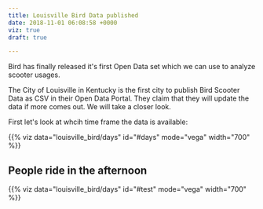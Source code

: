 ```yaml
---
title: Louisville Bird Data published
date: 2018-11-01 06:08:58 +0000
viz: true
draft: true

---
```

Bird has finally released it's first Open Data set which we can use to analyze scooter usages.

The City of Louisville in Kentucky is the first city to publish Bird Scooter Data as CSV in their Open Data Portal. They claim that they will update the data if more comes out. We will take a closer look.

First let's look at whcih time frame the data is available:

<div id="days" height="400"></div> {{% viz data="louisville_bird/days" id="#days" mode="vega" width="700" %}}

## People ride in the afternoon

{{% viz data="louisville_bird/days" id="#test" mode="vega" width="700" %}}